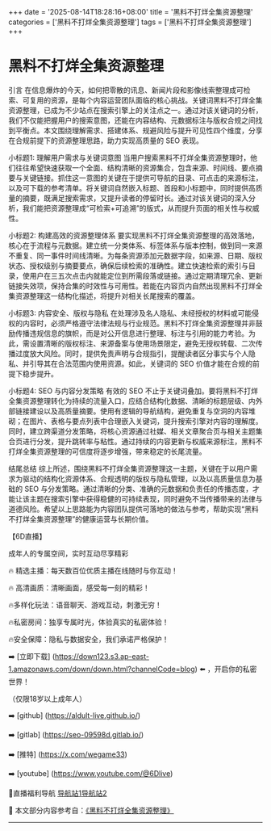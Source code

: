 +++
date = '2025-08-14T18:28:16+08:00'
title = '黑料不打烊全集资源整理'
categories = ['黑料不打烊全集资源整理']
tags = ['黑料不打烊全集资源整理']
+++

# 黑料不打烊全集资源整理

引言
在信息爆炸的今天，如何把零散的讯息、新闻片段和影像线索整理成可检索、可复用的资源，是每个内容运营团队面临的核心挑战。关键词黑料不打烊全集资源整理，已成为不少站点在搜索引擎上的关注点之一。通过对该关键词的分析，我们不仅能把握用户的搜索意图，还能在内容结构、元数据标注与版权合规之间找到平衡点。本文围绕理解需求、搭建体系、规避风险与提升可见性四个维度，分享在合规前提下的资源整理思路，助力实现高质量的 SEO 表现。

小标题1: 理解用户需求与关键词意图
当用户搜索黑料不打烊全集资源整理时，他们往往希望快速获取一个全面、结构清晰的资源集合，包含来源、时间线、要点摘要与关键链接。抓住这一意图的关键在于提供可导航的目录、可点击的来源标注，以及可下载的参考清单。将关键词自然嵌入标题、首段和小标题中，同时提供高质量的摘要，既满足搜索需求，又提升读者的停留时长。通过对该关键词的深入分析，我们能把资源整理成“可检索+可追溯”的版式，从而提升页面的相关性与权威性。

小标题2: 构建高效的资源整理体系
要实现黑料不打烊全集资源整理的高效落地，核心在于流程与元数据。建立统一分类体系、标签体系与版本控制，做到同一来源不重复、同一事件时间线清晰。为每条资源添加元数据字段，如来源、日期、版权状态、授权级别与摘要要点，确保后续检索的准确性。建立快速检索的索引与目录，使用户在三五次点击内就能定位到所需段落或链接。通过定期清理冗余、更新链接失效项，保持合集的时效性与可用性。若能在内容页内自然出现黑料不打烊全集资源整理这一结构化描述，将提升对相关长尾搜索的覆盖。

小标题3: 内容安全、版权与隐私
在处理涉及名人隐私、未经授权的材料或可能侵权的内容时，必须严格遵守法律法规与行业规范。黑料不打烊全集资源整理并非鼓励传播违规信息的旗帜，而是对公开信息进行整理、标注与引用的能力考验。为此，需设置清晰的版权标注、来源备案与使用场景限定，避免无授权转载、二次传播过度放大风险。同时，提供免责声明与合规指引，提醒读者区分事实与个人隐私、并引导其在合法范围内使用资源。如此，关键词的 SEO 价值才能在合规的前提下稳步提升。

小标题4: SEO 与内容分发策略
有效的 SEO 不止于关键词叠加。要将黑料不打烊全集资源整理转化为持续的流量入口，应结合结构化数据、清晰的标题层级、内外部链接建设以及高质量摘要。使用有逻辑的导航结构，避免重复与空洞的内容堆砌；在图片、表格与要点列表中合理嵌入关键词，提升搜索引擎对内容的理解度。同时，建立跨渠道分发策略，将核心资源通过社媒、相关文章聚合页与相关主题集合页进行分发，提升跳转率与粘性。通过持续的内容更新与权威来源标注，黑料不打烊全集资源整理的可信度将逐步增强，带来稳定的长尾流量。

结尾总结
综上所述，围绕黑料不打烊全集资源整理这一主题，关键在于以用户需求为驱动的结构化资源体系、合规透明的版权与隐私管理，以及以高质量信息为基础的 SEO 与分发策略。通过清晰的分类、准确的元数据和负责任的传播态度，才能让该主题在搜索引擎中获得稳健的可持续表现，同时避免不当传播带来的法律与道德风险。希望以上思路能为内容团队提供可落地的做法与参考，帮助实现“黑料不打烊全集资源整理”的健康运营与长期价值。

【6D直播】

 成年人的专属空间，实时互动尽享精彩

🔥 精选主播：每天数百位优质主播在线随时与你互动！

🔥 高清画质：清晰画面，感受每一刻的精彩！

🔥多样化玩法：语音聊天、游戏互动，刺激无穷！

🔥私密房间：独享专属时光，体验真实的私密体验！

🔥安全保障：隐私与数据安全，我们承诺严格保护！

➡️ [立即下载] (https://down123.s3.ap-east-1.amazonaws.com/down/down.html?channelCode=blog) ⬅️ ，开启你的私密世界！

 （仅限18岁以上成年人）

➡️ [github] (https://aldult-live.github.io/)

➡️ [gitlab] (https://seo-09598d.gitlab.io/)

➡️ [推特] (https://x.com/wegame33)

➡️ [youtube] (https://www.youtube.com/@6Dlive)

🔞直播福利导航   [导航站1](https://webstack-86085a.gitlab.io/)[导航站2](https://onlygit123-2.github.io/)


📘 本文部分内容参考自：[《黑料不打烊全集资源整理》](https://webstack-hugo-17.pages.dev/)

---
